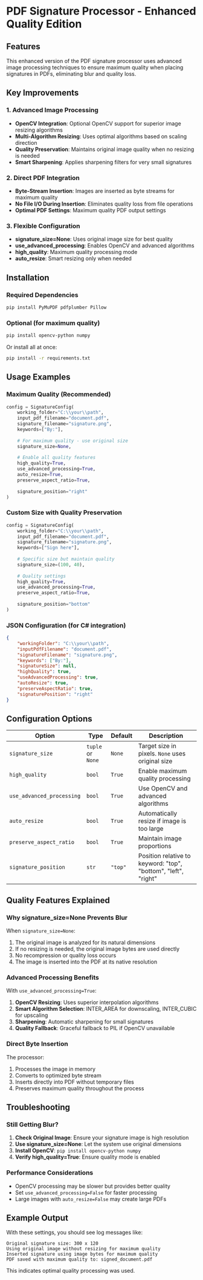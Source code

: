 # PDF Signature Processor - Enhanced Quality Edition

## Features

This enhanced version of the PDF signature processor uses advanced image processing techniques to ensure maximum quality when placing signatures in PDFs, eliminating blur and quality loss.

## Key Improvements

### 1. Advanced Image Processing
- **OpenCV Integration**: Optional OpenCV support for superior image resizing algorithms
- **Multi-Algorithm Resizing**: Uses optimal algorithms based on scaling direction
- **Quality Preservation**: Maintains original image quality when no resizing is needed
- **Smart Sharpening**: Applies sharpening filters for very small signatures

### 2. Direct PDF Integration
- **Byte-Stream Insertion**: Images are inserted as byte streams for maximum quality
- **No File I/O During Insertion**: Eliminates quality loss from file operations
- **Optimal PDF Settings**: Maximum quality PDF output settings

### 3. Flexible Configuration
- **signature_size=None**: Uses original image size for best quality
- **use_advanced_processing**: Enables OpenCV and advanced algorithms
- **high_quality**: Maximum quality processing mode
- **auto_resize**: Smart resizing only when needed

## Installation

### Required Dependencies
```bash
pip install PyMuPDF pdfplumber Pillow
```

### Optional (for maximum quality)
```bash
pip install opencv-python numpy
```

Or install all at once:
```bash
pip install -r requirements.txt
```

## Usage Examples

### Maximum Quality (Recommended)
```python
config = SignatureConfig(
    working_folder="C:\\your\\path",
    input_pdf_filename="document.pdf",
    signature_filename="signature.png",
    keywords=["By:"],
    
    # For maximum quality - use original size
    signature_size=None,
    
    # Enable all quality features
    high_quality=True,
    use_advanced_processing=True,
    auto_resize=True,
    preserve_aspect_ratio=True,
    
    signature_position="right"
)
```

### Custom Size with Quality Preservation
```python
config = SignatureConfig(
    working_folder="C:\\your\\path",
    input_pdf_filename="document.pdf",
    signature_filename="signature.png",
    keywords=["Sign here"],
    
    # Specific size but maintain quality
    signature_size=(100, 40),
    
    # Quality settings
    high_quality=True,
    use_advanced_processing=True,
    preserve_aspect_ratio=True,
    
    signature_position="bottom"
)
```

### JSON Configuration (for C# integration)
```json
{
    "workingFolder": "C:\\your\\path",
    "inputPdfFilename": "document.pdf",
    "signatureFilename": "signature.png",
    "keywords": ["By:"],
    "signatureSize": null,
    "highQuality": true,
    "useAdvancedProcessing": true,
    "autoResize": true,
    "preserveAspectRatio": true,
    "signaturePosition": "right"
}
```

## Configuration Options

| Option | Type | Default | Description |
|--------|------|---------|-------------|
| `signature_size` | `tuple` or `None` | `None` | Target size in pixels. `None` uses original size |
| `high_quality` | `bool` | `True` | Enable maximum quality processing |
| `use_advanced_processing` | `bool` | `True` | Use OpenCV and advanced algorithms |
| `auto_resize` | `bool` | `True` | Automatically resize if image is too large |
| `preserve_aspect_ratio` | `bool` | `True` | Maintain image proportions |
| `signature_position` | `str` | `"top"` | Position relative to keyword: "top", "bottom", "left", "right" |

## Quality Features Explained

### Why signature_size=None Prevents Blur

When `signature_size=None`:
1. The original image is analyzed for its natural dimensions
2. If no resizing is needed, the original image bytes are used directly
3. No recompression or quality loss occurs
4. The image is inserted into the PDF at its native resolution

### Advanced Processing Benefits

With `use_advanced_processing=True`:
1. **OpenCV Resizing**: Uses superior interpolation algorithms
2. **Smart Algorithm Selection**: INTER_AREA for downscaling, INTER_CUBIC for upscaling
3. **Sharpening**: Automatic sharpening for small signatures
4. **Quality Fallback**: Graceful fallback to PIL if OpenCV unavailable

### Direct Byte Insertion

The processor:
1. Processes the image in memory
2. Converts to optimized byte stream
3. Inserts directly into PDF without temporary files
4. Preserves maximum quality throughout the process

## Troubleshooting

### Still Getting Blur?

1. **Check Original Image**: Ensure your signature image is high resolution
2. **Use signature_size=None**: Let the system use original dimensions
3. **Install OpenCV**: `pip install opencv-python numpy`
4. **Verify high_quality=True**: Ensure quality mode is enabled

### Performance Considerations

- OpenCV processing may be slower but provides better quality
- Set `use_advanced_processing=False` for faster processing
- Large images with `auto_resize=False` may create large PDFs

## Example Output

With these settings, you should see log messages like:
```
Original signature size: 300 x 120
Using original image without resizing for maximum quality
Inserted signature using image bytes for maximum quality
PDF saved with maximum quality to: signed_document.pdf
```

This indicates optimal quality processing was used.
